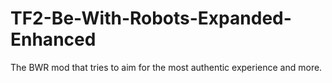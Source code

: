 # TF2-Be-With-Robots-Expanded-Enhanced
The BWR mod that tries to aim for the most authentic experience and more.
